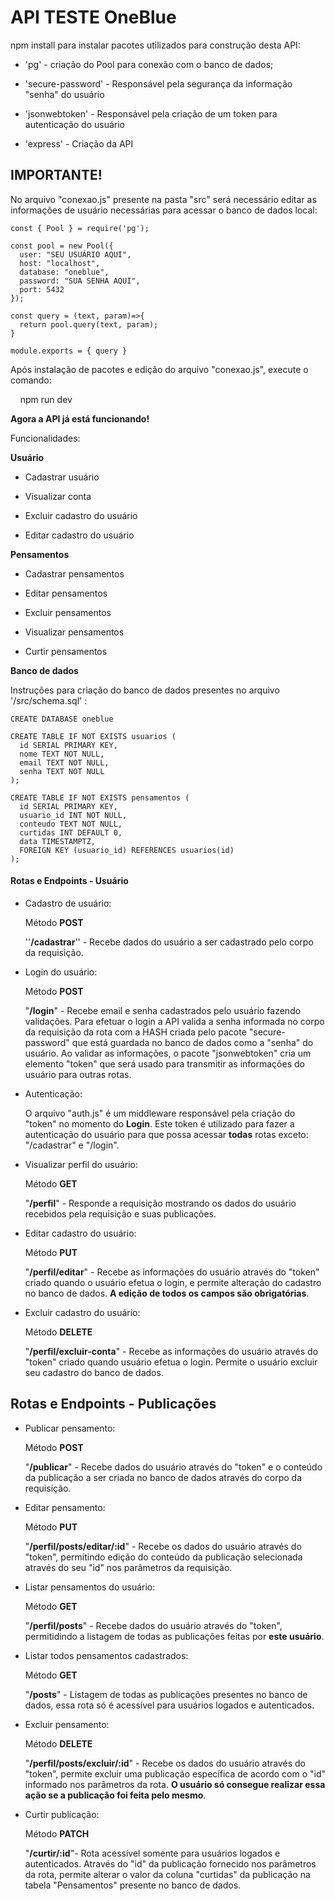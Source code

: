 # **API TESTE OneBlue**



npm install para instalar pacotes utilizados para construção desta API:

- 'pg' - criação do Pool para conexão com o banco de dados;

- 'secure-password' - Responsável pela segurança da informação "senha" do usuário

- 'jsonwebtoken' - Responsável pela criação de um token para autenticação do usuário

- 'express' - Criação da API

## IMPORTANTE!

No arquivo "conexao.js" presente na pasta "src" será necessário editar as informações de usuário necessárias para acessar o banco de dados local:

```
const { Pool } = require('pg');

const pool = new Pool({
  user: "SEU USUÁRIO AQUI",
  host: "localhost",
  database: "oneblue",
  password: "SUA SENHA AQUI",
  port: 5432
});

const query = (text, param)=>{
  return pool.query(text, param);
}

module.exports = { query }
```

Após instalação de pacotes e edição do arquivo "conexao.js", execute o comando:

    npm run dev



**Agora a API já está funcionando!**



Funcionalidades: 



**Usuário**

- Cadastrar usuário

- Visualizar conta

- Excluir cadastro do usuário

- Editar cadastro do usuário

**Pensamentos**

- Cadastrar pensamentos

- Editar pensamentos

- Excluir pensamentos

- Visualizar pensamentos

- Curtir pensamentos



**Banco de dados**

Instruções para criação do banco de dados presentes no arquivo '/src/schema.sql' :

```
CREATE DATABASE oneblue

CREATE TABLE IF NOT EXISTS usuarios (
  id SERIAL PRIMARY KEY,
  nome TEXT NOT NULL,
  email TEXT NOT NULL,
  senha TEXT NOT NULL
);

CREATE TABLE IF NOT EXISTS pensamentos (
  id SERIAL PRIMARY KEY,
  usuario_id INT NOT NULL,
  conteudo TEXT NOT NULL,
  curtidas INT DEFAULT 0,
  data TIMESTAMPTZ,
  FOREIGN KEY (usuario_id) REFERENCES usuarios(id)
);
```

#### Rotas e Endpoints - Usuário

- Cadastro de usuário:
  
  Método **POST**
  
  ''**/cadastrar**'' - Recebe  dados do usuário a ser cadastrado pelo corpo da requisição.

- Login do usuário:
  
  Método **POST**
  
  "**/login**" - Recebe email e senha cadastrados pelo usuário fazendo validações. Para efetuar o login a API valida a senha informada no corpo da requisição da rota com a HASH criada pelo pacote "secure-password" que está guardada no banco de dados como a "senha" do usuário. Ao validar as informações, o pacote "jsonwebtoken" cria um elemento "token" que será usado para transmitir as informações do usuário para outras rotas.

- Autenticação:
  
  O arquivo "auth.js" é um middleware responsável pela criação do "token" no momento do **Login**. Este token é utilizado para fazer a autenticação do usuário para que possa acessar **todas** rotas exceto: "/cadastrar" e "/login".

- Visualizar perfil do usuário:
  
  Método **GET** 
  
  "**/perfil**" - Responde a requisição mostrando os dados do usuário recebidos pela requisição e suas publicações.

- Editar cadastro do usuário:
  
  Método **PUT**
  
  "**/perfil/editar**" - Recebe as informações do usuário através do "token" criado quando o usuário efetua o login, e permite alteração do cadastro no banco de dados. **A edição de todos os campos são obrigatórias**.

- Excluir cadastro do usuário:
  
  Método **DELETE**
  
  "**/perfil/excluir-conta**" - Recebe as informações do usuário através do "token" criado quando usuário efetua o login. Permite o usuário excluir seu cadastro do  banco de dados.

## Rotas e Endpoints - Publicações

- Publicar pensamento:
  
  Método **POST**
  
  "**/publicar**" - Recebe dados do usuário através do "token" e o conteúdo da publicação a ser criada no banco de dados através do corpo da requisição.

- Editar pensamento:
  
  Método **PUT** 
  
  "**/perfil/posts/editar/:id**" - Recebe os dados do usuário através do "token", permitindo edição do conteúdo da publicação selecionada através do seu "id" nos parâmetros da requisição.

- Listar pensamentos do usuário:
  
  Método **GET**
  
  "**/perfil/posts**" - Recebe dados do usuário através do "token", permitidindo a listagem de todas as publicações feitas por **este usuário**.

- Listar todos pensamentos cadastrados:
  
  Método **GET**
  
  "**/posts**" - Listagem de todas as publicações presentes no banco de dados, essa rota só é acessível para usuários logados e autenticados.

- Excluir pensamento:
  
  Método **DELETE**
  
  "**/perfil/posts/excluir/:id**" - Recebe os dados do usuário através do "token", permite excluir uma publicação específica de acordo com o "id" informado nos parâmetros da rota. **O usuário só consegue realizar essa ação se a publicação foi feita pelo mesmo**.

- Curtir publicação:
  
  Método **PATCH**
  
  "**/curtir/:id**"- Rota acessível somente para usuários logados e autenticados. Através do "id" da publicação fornecido nos parâmetros da rota, permite alterar o valor da coluna "curtidas" da publicação na tabela "Pensamentos" presente no banco de dados.
